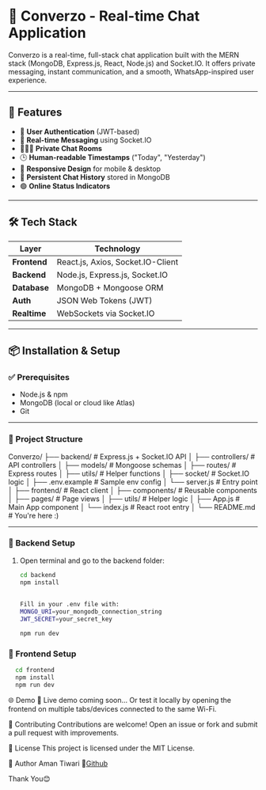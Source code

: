 # 💬 Converzo - Real-time Chat Application

Converzo is a real-time, full-stack chat application built with the MERN stack (MongoDB, Express.js, React, Node.js) and Socket.IO. It offers private messaging, instant communication, and a smooth, WhatsApp-inspired user experience.

---

## 🚀 Features

- 🔐 **User Authentication** (JWT-based)
- 👥 **Real-time Messaging** using Socket.IO
- 🧑‍🤝‍🧑 **Private Chat Rooms**
- 🕒 **Human-readable Timestamps** ("Today", "Yesterday")
- 📱 **Responsive Design** for mobile & desktop
- 🧾 **Persistent Chat History** stored in MongoDB
- 🟢 **Online Status Indicators**

---

## 🛠️ Tech Stack

| Layer         | Technology                          |
|---------------|--------------------------------------|
| **Frontend**  | React.js, Axios, Socket.IO-Client    |
| **Backend**   | Node.js, Express.js, Socket.IO       |
| **Database**  | MongoDB + Mongoose ORM               |
| **Auth**      | JSON Web Tokens (JWT)                |
| **Realtime**  | WebSockets via Socket.IO             |

---

## 📦 Installation & Setup

### ✅ Prerequisites

- Node.js & npm
- MongoDB (local or cloud like Atlas)
- Git

---

### 📁 Project Structure

Converzo/
├── backend/ # Express.js + Socket.IO API
│ ├── controllers/ # API controllers
│ ├── models/ # Mongoose schemas
│ ├── routes/ # Express routes
│ ├── utils/ # Helper functions
│ ├── socket/ # Socket.IO logic
│ ├── .env.example # Sample env config
│ └── server.js # Entry point
│
├── frontend/ # React client
│ ├── components/ # Reusable components
│ ├── pages/ # Page views
│ ├── utils/ # Helper logic
│ ├── App.js # Main App component
│ └── index.js # React root entry
│
└── README.md # You're here :)

---

### 🔧 Backend Setup

1. Open terminal and go to the backend folder:
   ```bash
   cd backend
   npm install
  
    
   Fill in your .env file with:
   MONGO_URI=your_mongodb_connection_string
   JWT_SECRET=your_secret_key

   npm run dev

### 🔧 Frontend Setup
 ```bash
   cd frontend
   npm install
   npm run dev
   ```


🌐 Demo
🚧 Live demo coming soon...
Or test it locally by opening the frontend on multiple tabs/devices connected to the same Wi-Fi.

🙌 Contributing
Contributions are welcome!
Open an issue or fork and submit a pull request with improvements.

📄 License
This project is licensed under the MIT License.

👤 Author
Aman Tiwari
🔗<a href="https://github.com/AmanTiwari83/Converzo">Github</a>

Thank You😊
